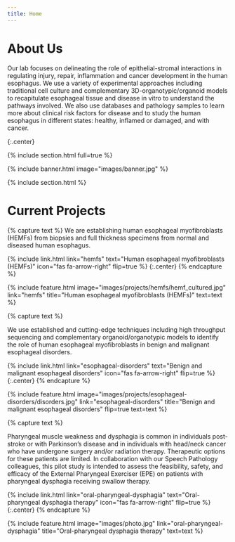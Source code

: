 ```yaml
---
title: Home
---
```


# About Us

Our lab focuses on delineating the role of epithelial-stromal interactions in regulating injury, repair, inflammation and cancer development in the human esophagus. We use a variety of experimental approaches including traditional cell culture and complementary 3D-organotypic/organoid models to recapitulate esophageal tissue and disease in vitro to understand the  pathways involved. We also use databases and pathology samples to learn more about clinical risk factors for disease and to study the human esophagus in different states: healthy, inflamed or damaged, and with cancer.

{:.center}

{% include section.html full=true %}

{% include banner.html image="images/banner.jpg" %}

{% include section.html %}

# Current Projects

{% capture text %}
We are establishing human esophageal myofibroblasts (HEMFs) from biopsies and full thickness specimens from normal and diseased human esophagus.

{%
  include link.html
  link="hemfs"
  text="Human esophageal myofibroblasts (HEMFs)"
  icon="fas fa-arrow-right"
  flip=true
%}
{:.center}
{% endcapture %}

{%
  include feature.html
  image="images/projects/hemfs/hemf_cultured.jpg"
  link="hemfs"
  title="Human esophageal myofibroblasts (HEMFs)"
  text=text
%}

{% capture text %}

We use established and cutting-edge techniques including high throughput sequencing and complementary organoid/organotypic models to identify the role of human esophageal myofibroblasts in benign and malignant esophageal disorders.

{%
  include link.html
  link="esophageal-disorders"
  text="Benign and malignant esophageal disorders"
  icon="fas fa-arrow-right"
  flip=true
%}
{:.center}
{% endcapture %}

{%
  include feature.html
  image="images/projects/esophageal-disorders/disorders.jpg"
  link="esophageal-disorders"
  title="Benign and malignant esophageal disorders"
  flip=true
  text=text
%}

{% capture text %}

Pharyngeal muscle weakness and dysphagia is common in individuals post-stroke or with Parkinson’s disease and in individuals with head/neck cancer who have undergone surgery and/or radiation therapy. Therapeutic options for these patients are limited. In collaboration with our Speech Pathology colleagues, this pilot study is intended to assess the feasibility, safety, and efficacy of the External Pharyngeal Exerciser (EPE) on patients with pharyngeal dysphagia receiving swallow therapy.

{%
  include link.html
  link="oral-pharyngeal-dysphagia"
  text="Oral-pharyngeal dysphagia therapy"
  icon="fas fa-arrow-right"
  flip=true
%}
{:.center}
{% endcapture %}

{%
  include feature.html
  image="images/photo.jpg"
  link="oral-pharyngeal-dysphagia"
  title="Oral-pharyngeal dysphagia therapy"
  text=text
%}

